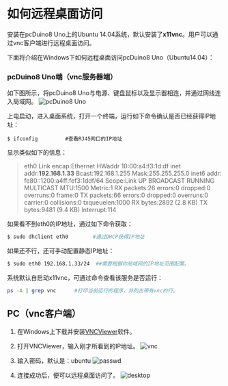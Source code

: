 # 如何远程桌面访问

安装在pcDuino8 Uno上的Ubuntu 14.04系统，默认安装了**x11vnc**。用户可以通过vnc客户端进行远程桌面访问。

下面将介绍在Windows下如何远程桌面访问pcDuino8 Uno（Ubuntu14.04）：

### pcDuino8 Uno端（vnc服务器端）

如下图所示，将pcDuino8 Uno与电源、键盘鼠标以及显示器相连，并通过网线连入局域网。
![pcDuino8 Uno](http://cnlearn.linksprite.com/wp-content/uploads/2015/10/pcDuino8-Uno.png)

上电启动，进入桌面系统，打开一个终端，运行如下命令确认是否已经获得IP地址：
```shell
$ ifconfig         #查看RJ45网口的IP地址
```

显示类似如下的信息：

> eth0 Link encap:Ethernet HWaddr 10:00:a4:f3:1d:df
> inet addr:**192.168.1.33** Bcast:192.168.1.255 Mask:255.255.255.0
> inet6 addr: fe80::1200:a4ff:fef3:1ddf/64 Scope:Link
> UP BROADCAST RUNNING MULTICAST MTU:1500 Metric:1
> RX packets:26 errors:0 dropped:0 overruns:0 frame:0
> TX packets:66 errors:0 dropped:0 overruns:0 carrier:0
> collisions:0 txqueuelen:1000
> RX bytes:2892 (2.8 KB) TX bytes:9481 (9.4 KB)
> Interrupt:114

如果看不到eth0的IP地址，通过如下命令获取：

```bash
$ sudo dhclient eth0        #通过DHCP获得IP地址
```

如果还不行，还可手动配置静态IP地址：
```bash
$ sudo eth0 192.168.1.33/24  ##需要根据你局域网的IP地址范围配置。
```

系统默认自启动x11vnc，可通过命令查看该服务是否运行：
```bash
ps -A | grep vnc      #打印当前运行的程序，并列出带有vnc的行。
```

## PC（vnc客户端）

1. 在Windows上下载并安装[VNCViewer](http://www.realvnc.com/download/viewer/)软件。

2. 打开VNCViewer，输入刚才所看到的IP地址。
![vnc](http://cnlearn.linksprite.com/wp-content/uploads/2015/10/vnc-300x156.png)

3. 输入密码，默认是：ubuntu
![passwd](http://cnlearn.linksprite.com/wp-content/uploads/2015/10/QQ%E6%88%AA%E5%9B%BE20151029152310.png)

4. 连接成功后，便可以远程桌面访问了。
![desktop](http://cnlearn.linksprite.com/wp-content/uploads/2015/10/desktop-300x223.png)
